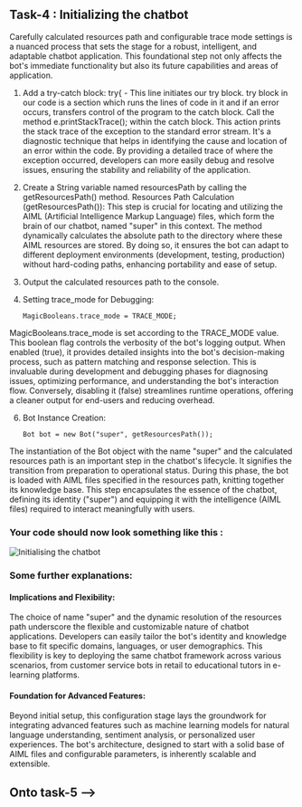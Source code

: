 ## Task-4 : Initializing the chatbot

Carefully calculated resources path and configurable trace mode settings is a nuanced process that sets the stage for a robust, intelligent, and adaptable chatbot application. This foundational step not only affects the bot's immediate functionality but also its future capabilities and areas of application.

1. Add a try-catch block:
try{ - This line initiates our try block. try block in our code is a section which runs the
lines of code in it and if an error occurs, transfers control of the program to the catch
block. Call the method e.printStackTrace(); within the catch block. This action prints the stack trace of the exception to the standard error stream. It's a diagnostic technique that helps in identifying the cause and location of an error within the code. By providing a detailed trace of where the exception occurred, developers can more easily debug and resolve issues, ensuring the stability and reliability of the application.

2. Create a String variable named resourcesPath by calling the getResourcesPath() method. 
Resources Path Calculation (getResourcesPath()):
This step is crucial for locating and utilizing the AIML (Artificial Intelligence Markup Language) files, which form the brain of our chatbot, named "super" in this context. The method dynamically calculates the absolute path to the directory where these AIML resources are stored. By doing so, it ensures the bot can adapt to different deployment environments (development, testing, production) without hard-coding paths, enhancing portability and ease of setup.

3. Output the calculated resources path to the console. 

5. Setting trace_mode for Debugging:
   ```
   MagicBooleans.trace_mode = TRACE_MODE;
   ```
MagicBooleans.trace_mode is set according to the TRACE_MODE value. This boolean flag controls the verbosity of the bot's logging output. When enabled (true), it provides detailed insights into the bot's decision-making process, such as pattern matching and response selection. This is invaluable during development and debugging phases for diagnosing issues, optimizing performance, and understanding the bot's interaction flow. Conversely, disabling it (false) streamlines runtime operations, offering a cleaner output for end-users and reducing overhead.

6. Bot Instance Creation:
    ```
   Bot bot = new Bot("super", getResourcesPath());
   ```
The instantiation of the Bot object with the name "super" and the calculated resources path is an important step in the chatbot's lifecycle. It signifies the transition from preparation to operational status. During this phase, the bot is loaded with AIML files specified in the resources path, knitting together its knowledge base. This step encapsulates the essence of the chatbot, defining its identity ("super") and equipping it with the intelligence (AIML files) required to interact meaningfully with users.

### Your code should now look something like this :

![Initialising the chatbot](/images/6.png)

### Some further explanations: 
#### Implications and Flexibility:
The choice of name "super" and the dynamic resolution of the resources path underscore the flexible and customizable nature of chatbot applications. Developers can easily tailor the bot's identity and knowledge base to fit specific domains, languages, or user demographics. This flexibility is key to deploying the same chatbot framework across various scenarios, from customer service bots in retail to educational tutors in e-learning platforms.

#### Foundation for Advanced Features:
Beyond initial setup, this configuration stage lays the groundwork for integrating advanced features such as machine learning models for natural language understanding, sentiment analysis, or personalized user experiences. The bot's architecture, designed to start with a solid base of AIML files and configurable parameters, is inherently scalable and extensible.

## Onto task-5 -->
